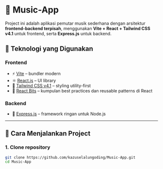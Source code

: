 # 🎵 Music-App

Project ini adalah aplikasi pemutar musik sederhana dengan arsitektur **frontend-backend terpisah**, menggunakan **Vite + React + Tailwind CSS v4.1** untuk frontend, serta **Express.js** untuk backend.

## 🧩 Teknologi yang Digunakan

### Frontend
- ⚡️ [Vite](https://vitejs.dev/) – bundler modern
- ⚛️ [React.js](https://reactjs.org/) – UI library
- 🎨 [Tailwind CSS v4.1](https://tailwindcss.com/) – styling utility-first
- 🧩 [React Bits](https://react-bits.dev/) – kumpulan best practices dan reusable patterns di React

### Backend
- 🚀 [Express.js](https://expressjs.com/) – framework ringan untuk Node.js

---

## 🚀 Cara Menjalankan Project

### 1. Clone repository

```bash
git clone https://github.com/kazuselalungoding/Music-App.git
cd Music-App
